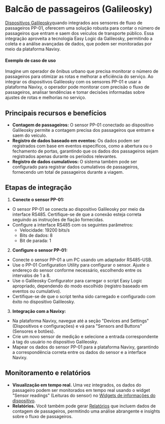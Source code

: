 # Balcão de passageiros (Galileosky)

[Dispositivos Galileosky](https://www.navixy.com/devices/galileosky/)quando integrados aos sensores de fluxo de passageiros PP-01, oferecem uma solução robusta para contar o número de passageiros que entram e saem dos veículos de transporte público. Essa integração aproveita a tecnologia Easy Logic da Galileosky, permitindo a coleta e a análise avançadas de dados, que podem ser monitoradas por meio da plataforma Navixy.

#### Exemplo de caso de uso

Imagine um operador de ônibus urbano que precisa monitorar o número de passageiros para otimizar as rotas e melhorar a eficiência do serviço. Ao integrar os dispositivos Galileosky com os sensores PP-01 e usar a plataforma Navixy, o operador pode monitorar com precisão o fluxo de passageiros, analisar tendências e tomar decisões informadas sobre ajustes de rotas e melhorias no serviço.

## Principais recursos e benefícios

- **Contagem de passageiros:** O sensor PP-01 conectado ao dispositivo Galileosky permite a contagem precisa dos passageiros que entram e saem do veículo.
- **Registro de dados baseado em eventos:** Os dados podem ser registrados com base em eventos específicos, como a abertura ou o fechamento de portas, garantindo que os dados dos passageiros sejam registrados apenas durante os períodos relevantes.
- **Registro de dados cumulativos:** O sistema também pode ser configurado para registrar dados cumulativos de passageiros, fornecendo um total de passageiros durante a viagem.

## Etapas de integração

1. **Conecte o sensor PP-01:**
  - O sensor PP-01 se conecta ao dispositivo Galileosky por meio da interface RS485. Certifique-se de que a conexão esteja correta seguindo as instruções de fiação fornecidas.
  - Configure a interface RS485 com os seguintes parâmetros:
    - Velocidade: 19200 bits/s
    - Bits de dados: 8
    - Bit de parada: 1
2. **Configure o sensor PP-01:**
  - Conecte o sensor PP-01 a um PC usando um adaptador RS485-USB.
  - Use o PP-01 Configuration Utility para configurar o sensor. Ajuste o endereço do sensor conforme necessário, escolhendo entre os intervalos de 1 a 8.
  - Use o Galileosky Configurator para carregar o script Easy Logic apropriado, dependendo do modo escolhido (registro baseado em eventos ou cumulativo).
  - Certifique-se de que o script tenha sido carregado e configurado com êxito no dispositivo Galileosky.
3. **Integração com a Navixy:**
  - Na plataforma Navixy, navegue até a seção "Devices and Settings" (Dispositivos e configurações) e vá para "Sensors and Buttons" (Sensores e botões).
  - Crie um novo sensor de medição e selecione a entrada correspondente à tag do usuário no dispositivo Galileosky.
  - Mapear os dados do sensor PP-01 para a plataforma Navixy, garantindo a correspondência correta entre os dados do sensor e a interface Navixy.

## Monitoramento e relatórios

- **Visualização em tempo real.** Uma vez integrados, os dados do passageiro podem ser monitorados em tempo real usando o widget "Sensor readings" (Leituras do sensor) no [Widgets de informações do dispositivo](/wiki/pages/createpage.action?spaceKey=USERDOCSOLD&title=Device%20information%20widgets).
- **Relatórios.** Você também pode gerar [Relatórios](../../../../relatorios/detalhes-especificos-do-relatorio/relatorio-de-sensores-de-medicao.md) que incluem dados de contagem de passageiros, permitindo uma análise abrangente e insights sobre o fluxo de passageiros.